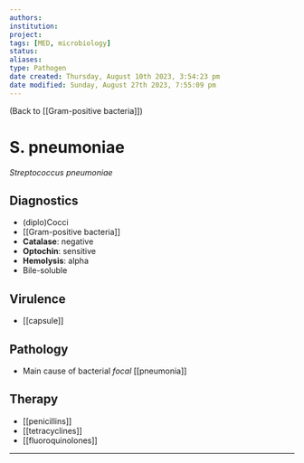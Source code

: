 ```yaml
---
authors: 
institution: 
project: 
tags: [MED, microbiology]
status: 
aliases: 
type: Pathogen
date created: Thursday, August 10th 2023, 3:54:23 pm
date modified: Sunday, August 27th 2023, 7:55:09 pm
---
```


(Back to [[Gram-positive bacteria]])

# S. pneumoniae
*Streptococcus pneumoniae*

## Diagnostics
- (diplo)Cocci
- [[Gram-positive bacteria]]
- **Catalase**: negative
- **Optochin**: sensitive
- **Hemolysis**: alpha
- Bile-soluble
## Virulence
- [[capsule]]
## Pathology
- Main cause of bacterial _focal_ [[pneumonia]]
## Therapy
- [[penicillins]]
- [[tetracyclines]]
- [[fluoroquinolones]]

---
